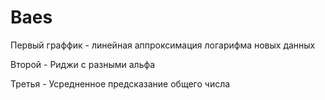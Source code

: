 # Baes

Первый граффик - линейная аппроксимация логарифма новых данных

Второй - Риджи с разными альфа

Третья - Усредненное предсказание общего числа

